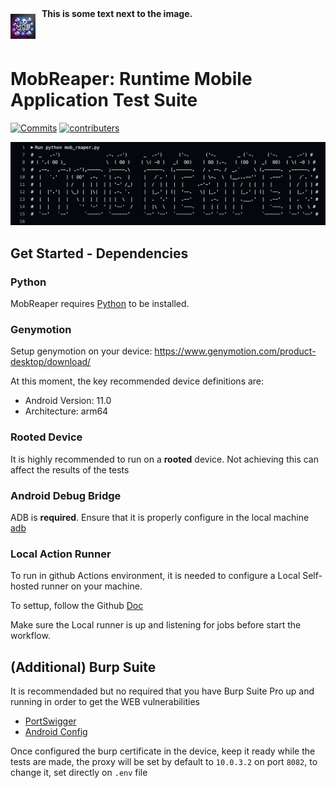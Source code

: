 <div style="display: flex; align-items: center;width:300">
  <img src="assets/logo.webp" width="40" style="margin-right: 10px;">
  <span style="margin-bottom: 40px; display: block;"><strong>This is some text next to the image.</strong></span>
</div>

# MobReaper: Runtime Mobile Application Test Suite

<!-- style="margin:40px auto; display: block" -->

[![Commits](https://img.shields.io/github/commit-activity/w/chichou/grapefruit?label=Commits)](https://github.com/cassio-santos-ptk/mobile-automated-workflow/commits/main/)
[![contributers](https://img.shields.io/github/contributors/chichou/grapefruit)](https://github.com/cassio-santos-ptk/mobile-automated-workflow/graphs/contributors)

![Screenshot](assets/screenshot.png)

## Get Started - Dependencies

### Python
MobReaper requires [Python](https://www.python.org/) to be installed.

### Genymotion
Setup genymotion on your device: https://www.genymotion.com/product-desktop/download/

At this moment, the key recommended device definitions are:

- Android Version: 11.0
- Architecture: arm64

### Rooted Device

It is highly recommended to run on a **rooted** device. Not achieving this can affect the results of the tests

### Android Debug Bridge

ADB is **required**. Ensure that it is properly configure in the local machine [adb](https://developer.android.com/tools/adb)

### Local Action Runner

To run in github Actions environment, it is needed to configure a Local Self-hosted runner on your machine.

To settup, follow the Github [Doc](https://docs.github.com/en/actions/hosting-your-own-runners/managing-self-hosted-runners/about-self-hosted-runners)

Make sure the Local runner is up and listening for jobs before start the workflow.

## (Additional) Burp Suite

It is recommendaded but no required that you have Burp Suite Pro up and running in order to get the WEB vulnerabilities

* [PortSwigger](https://portswigger.net/burp)
* [Android Config](https://portswigger.net/burp/documentation/desktop/mobile/config-android-device)

Once configured the burp certificate in the device, keep it ready while the tests are made, the proxy will be set by default to `10.0.3.2` on port `8082`,
to change it, set directly on ` .env ` file